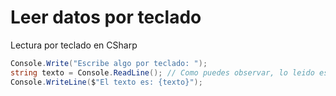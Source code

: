# Leer datos por teclado

Lectura por teclado en CSharp

```csharp
Console.Write("Escribe algo por teclado: ");
string texto = Console.ReadLine(); // Como puedes observar, lo leido es un string
Console.WriteLine($"El texto es: {texto}");
```